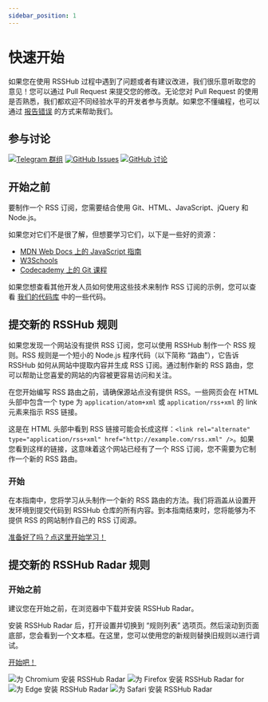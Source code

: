 ```yaml
---
sidebar_position: 1
---
```


# 快速开始

如果您在使用 RSSHub 过程中遇到了问题或者有建议改进，我们很乐意听取您的意见！您可以通过 Pull Request 来提交您的修改。无论您对 Pull Request 的使用是否熟悉，我们都欢迎不同经验水平的开发者参与贡献。如果您不懂编程，也可以通过 [报告错误](https://github.com/DIYgod/RSSHub/issues) 的方式来帮助我们。

## 参与讨论

[![Telegram 群组](https://img.shields.io/badge/chat-telegram-brightgreen.svg?logo=telegram&style=for-the-badge)](https://t.me/rsshub) [![GitHub Issues](https://img.shields.io/github/issues/DIYgod/RSSHub?color=bright-green&logo=github&style=for-the-badge)](https://github.com/DIYgod/RSSHub/issues) [![GitHub 讨论](https://img.shields.io/github/discussions/DIYgod/RSSHub?logo=github&style=for-the-badge)](https://github.com/DIYgod/RSSHub/discussions)

## 开始之前

要制作一个 RSS 订阅，您需要结合使用 Git、HTML、JavaScript、jQuery 和 Node.js。

如果您对它们不是很了解，但想要学习它们，以下是一些好的资源：

-   [MDN Web Docs 上的 JavaScript 指南](https://developer.mozilla.org/zh-CN/docs/Web/JavaScript#教程)
-   [W3Schools](https://www.w3schools.com)
-   [Codecademy 上的 Git 课程](https://www.codecademy.com/learn/learn-git)

如果您想查看其他开发人员如何使用这些技术来制作 RSS 订阅的示例，您可以查看 [我们的代码库](https://github.com/DIYgod/RSSHub/tree/master/lib/v2) 中的一些代码。

## 提交新的 RSSHub 规则

如果您发现一个网站没有提供 RSS 订阅，您可以使用 RSSHub 制作一个 RSS 规则。RSS 规则是一个短小的 Node.js 程序代码（以下简称 “路由”），它告诉 RSSHub 如何从网站中提取内容并生成 RSS 订阅。通过制作新的 RSS 路由，您可以帮助让您喜爱的网站的内容被更容易访问和关注。

在您开始编写 RSS 路由之前，请确保源站点没有提供 RSS。一些网页会在 HTML 头部中包含一个 type 为 `application/atom+xml` 或 `application/rss+xml` 的 link 元素来指示 RSS 链接。

这是在 HTML 头部中看到 RSS 链接可能会长成这样：`<link rel="alternate" type="application/rss+xml" href="http://example.com/rss.xml" />`。如果您看到这样的链接，这意味着这个网站已经有了一个 RSS 订阅，您不需要为它制作一个新的 RSS 路由。

### 开始

在本指南中，您将学习从头制作一个新的 RSS 路由的方法。我们将涵盖从设置开发环境到提交代码到 RSSHub 仓库的所有内容。到本指南结束时，您将能够为不提供 RSS 的网站制作自己的 RSS 订阅源。

[准备好了吗？点这里开始学习！](/zh/joinus/new-rss/prerequisites)

## 提交新的 RSSHub Radar 规则

### 开始之前

建议您在开始之前，在浏览器中下载并安装 RSSHub Radar。

安装 RSSHub Radar 后，打开设置并切换到 “规则列表” 选项页。然后滚动到页面底部，您会看到一个文本框。在这里，您可以使用您的新规则替换旧规则以进行调试。

[开始吧！](/zh/joinus/new-radar)

<Link to="https://chrome.google.com/webstore/detail/rsshub-radar/kefjpfngnndepjbopdmoebkipbgkggaa" target="_blank" rel="noopener noreferrer"><img src="https://storage.googleapis.com/web-dev-uploads/image/WlD8wC6g8khYWPJUsQceQkhXSlv1/UV4C4ybeBTsZt43U4xis.png" alt="为 Chromium 安装 RSSHub Radar" style={{height: "58px"}} /></Link>
<Link to="https://addons.mozilla.org/firefox/addon/rsshub-radar/" target="_blank" rel="noopener noreferrer"><img src="https://blog.mozilla.org/addons/files/2020/04/get-the-addon-fx-apr-2020.svg" alt="为 Firefox 安装 RSSHub Radar for " style={{height: "58px"}} /></Link>
<Link to="https://microsoftedge.microsoft.com/addons/detail/rsshub-radar/gangkeiaobmjcjokiofpkfpcobpbmnln" target="_blank" rel="noopener noreferrer"><img src="https://wsrv.nl/?url=https://upload.wikimedia.org/wikipedia/commons/f/f7/Get_it_from_Microsoft_Badge.svg" alt="为 Edge 安装 RSSHub Radar" style={{height: "58px"}} /></Link>
<Link to="https://apps.apple.com/us/app/rsshub-radar/id1610744717" target="_blank" rel="noopener noreferrer"><img src="https://developer.apple.com/news/images/download-on-the-app-store-badge.png" alt="为 Safari 安装 RSSHub Radar" style={{height: "58px"}} /></Link>

